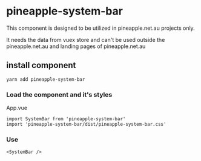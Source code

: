 # pineapple-system-bar

This component is designed to be utilized in pineapple.net.au projects only.

It needs the data from vuex store and can't be used outside the pineapple.net.au and landing pages of pineapple.net.au

## install component
```
yarn add pineapple-system-bar
```

### Load the component and it's styles

App.vue
```
import SystemBar from 'pineapple-system-bar'
import 'pineapple-system-bar/dist/pineapple-system-bar.css'
```

### Use

```
<SystemBar />
```
